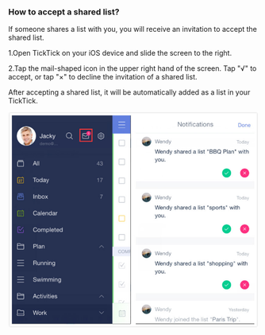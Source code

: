 ### How to accept a shared list?
If someone shares a list with you, you will receive an invitation to accept the shared list.

1.Open TickTick on your iOS device and slide the screen to the right.

2.Tap the mail-shaped icon in the upper right hand of the screen.
Tap "√" to accept, or tap "×" to decline the invitation of a shared list. 

After accepting a shared list, it will be automatically added as a list in your TickTick.

![](accept12.jpg)
